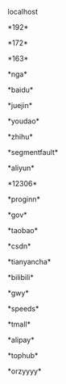 <p>localhost</p>
<p>*192*</p>
<p>*172*</p>
<p>*163*</p>
<p>*nga*</p>
<p>*baidu*</p>
<p>*juejin*</p>
<p>*youdao*</p>
<p>*zhihu*</p>
<p>*segmentfault*</p>
<p>*aliyun*</p>
<p>*12306*</p>
<p>*proginn*</p>
<p>*gov*</p>
<p>*taobao*</p>
<p>*csdn*</p>
<p>*tianyancha*</p>
<p>*bilibili*</p>
<p>*gwy*</p>
<p>*speeds*</p>
<p>*tmall*</p>
<p>*alipay*</p>
<p>*tophub*</p>
<p>*orzyyyy*</p>
